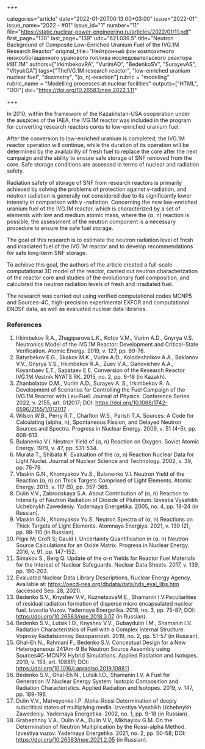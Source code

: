 +++

categories="article"
date="2022-01-20T00:13:00+03:00"
issue="2022-01"
issue_name="2022 - #01"
issue_id="1"
number="11"
file="https://static.nuclear-power-engineering.ru/articles/2022/01/11.pdf"
first_page="130"
last_page="139"
udc="621.039.5"
title="Neutron Background of Composite Low-Enriched Uranium Fuel of the IVG.1M Research Reactor"
original_title="Нейтронный фон композитного низкообогащенного уранового топлива исследовательского реактора ИВГ.1М"
authors=["IrkimbekovRA", "VurimAD", "BedenkoSV", "SurayevAS", "VityukGA"]
tags=["TheIVG.1M research reactor", "low-enriched uranium nuclear fuel", "dosimetry", "(α, n)-reaction"]
rubric = "modeling"
rubric_name = "Modelling processes at nuclear facilities"
outputs=["HTML", "DOI"]
doi="https://doi.org/10.26583/npe.2022.1.11"

+++

In 2010, within the framework of the Kazakhstan-USA cooperation under the auspices of the IAEA, the IVG.1M reactor was included in the program for converting research reactors cores to low-enriched uranium fuel.

After the conversion to low-enriched uranium is completed, the IVG.1M reactor operation will continue, while the duration of its operation will be determined by the availability of fresh fuel to replace the core after the next campaign and the ability to ensure safe storage of SNF removed from the core. Safe storage conditions are assessed in terms of nuclear and radiation safety.

Radiation safety of storage of SNF from research reactors is primarily achieved by solving the problems of protection against γ-radiation, and neutron radiation is generally not considered due to its significantly lower intensity in comparison with γ -radiation. Concerning the new low-enriched uranium fuel of the IVG.1M reactor, which is characterized by a set of elements with low and medium atomic mass, where the (α, n) reaction is possible, the assessment of the neutron component is a necessary procedure to ensure the safe fuel storage.

The goal of this research is to estimate the neutron radiation level of fresh and irradiated fuel of the IVG.1M reactor and to develop recommendations for safe long-term SNF storage.

To achieve this goal, the authors of the article created a full-scale computational 3D model of the reactor, carried out neutron characterization of the reactor core and studies of the evolutionary fuel composition, and calculated the neutron radiation levels of fresh and irradiated fuel.

The research was carried out using verified computational codes MCNP5 and Sources-4C, high-precision experimental EXFOR and computational ENDSF data, as well as evaluated nuclear data libraries.

### References

1. Irkimbekov R.A., Zhagiparova L.K., Kotov V.M., Vurim A.D., Gnyrya V.S. Neutronics Model of the IVG.1M Reactor: Development and Critical-State Verification. Atomic Energy. 2019, v. 127, pp. 69-76.
2. Batyrbekov E.G., Skakov M.K., Vurim A.D., Kolodeshnikov A.A., Baklanov V.V., Gnyrya V.S., Irkimbekov R.A., Zuev V.A., Ganovichev A.A., Koyanbaev E.T., Sapataev E.E. Conversion of the Research Reactor IVG.1M.Vestnik NYATS RK. 2015, no. 2, pp. 6-18 (in Kazakh).
3. Zhanbolatov O.M., Vurim A.D., Surayev A. S., Irkimbekov R. A. Development of Scenarios for Controlling the Fuel Campaign of the IVG.1M Reactor with Leu-Fuel. Journal of Physics: Conference Series. 2022, v. 2155, art. 012017; DOI: https://doi.org/10.1088/1742-6596/2155/1/012017 .
4. Wilson W.B., Perry R.T., Charlton W.S., Parish T.A. Sources: A Code for Calculating (alpha, n), Spontaneous Fission, and Delayed Neutron Sources and Spectra. Progress in Nuclear Energy. 2009, v. 51 (4-5), pp. 608-613.
5. Bulanenko V.I. Neutron Yield of (α, n) Reaction on Oxygen. Soviet Atomic Energy. 1979, v. 47, pp. 531-534.
6. Murata T., Shibata K. Evaluation of the (α, n) Reaction Nuclear Data for Light Nuclei. Journal of Nuclear Science and Technology. 2002, v. 39, pp. 76-79.
7. Vlaskin G.N., Khomyakov Yu.S., Bulanenko V.I. Neutron Yield of the Reaction (α, n) on Thick Targets Comprised of Light Elements. Atomic Energy. 2015, v. 117 (5), pp. 357-365.
8. Dulin V.V., Zabrodskaya S.A. About Contribution of (α, n) Reaction to Intensity of Neutron Radiation of Dioxide of Plutonium. Izvestia Vysshikh Uchebnykh Zawedeniy. Yadernaya Energetika. 2005, no. 4, pp. 18-24 (in Russian).
9. Vlaskin G.N., Khomyakov Yu.S. Neutron Spectra of (α, n) Reactions on Thick Targets of Light Elements. Atomnaya Energiya. 2021, v. 130 (2), pp. 98-110 (in Russian).
10. Pigni M; Croft S; Gauld I. Uncertainty Quantification in (α, n) Neutron Source Calculations for an Oxide Matrix. Progress in Nuclear Energy. 2016, v. 91, pp. 147-152.
11. Simakov S., Berg Q. Update of the α-n Yields for Reactor Fuel Materials for the Interest of Nuclear Safeguards. Nuclear Data Sheets. 2017, v. 139, pp. 190-203.
12. Evaluated Nuclear Data Library Descriptions, Nuclear Energy Agency. Available at: https://oecd-nea.org/dbdata/data/nds_eval_libs.htm (accessed Sep. 28, 2021).
13. Bedenko S.V., Knyshev V.V., KuznetsovaM.E., Shamanin I.V.Peculiarities of residual radiation formation of disperse micro encapsulated nuclear fuel. Izvestia Vuzov. Yadernaya Energetika. 2018, no. 3, pp. 75-87; DOI: https://doi.org/10.26583/npe.2018.3.07 (in Russian).
14. Bedenko S.V., Lutsik I.O., Knyshev V.V., Gubaydulin I.M., Shamanin I.V. Radiation Characteristics of Fuel with a Complex Internal Structure. Voprosy Radiatsionnoy Bezopasnosti. 2019, no. 2, pp. 51-57 (in Russian).
15. Ghal-Eh N., Rahmani F., Bedenko S.V. Conceptual Design for a New Heterogeneous 241Am-9 Be Neutron Source Assembly using Sources4C-MCNPX Hybrid Simulations. Applied Radiation and Isotopes. 2019, v. 153, art. 108811; DOI: https://doi.org/10.1016/j.apradiso.2019.108811 .
16. Bedenko S.V., Ghal-Eh N., Lutsik I.O., Shamanin I.V. A Fuel for Generation IV Nuclear Energy System: Isotopic Composition and Radiation Characteristics. Applied Radiation and Isotopes. 2019, v. 147, pp. 189-196.
17. Dulin V.V., Matveyenko I.P. Alpha-Rossi Determination of deeply subcritical states of multiplying media. Izvestiya Vysshikh Uchebnykh Zawedeniy. Yadernaya Energetika. 2002, no. 1, pp. 9-18 (in Russian).
18. Grabezhnoy V.A., Dulin V.A., Dulin V.V., Mikhaylov G.M. On the Determination of Neutron Multiplication by the Rossi-alpha Method. Izvestiya vuzov. Yadernaya Energetika. 2021, no. 2, pp. 50-58; DOI: https://doi.org/10.26583/npe.2021.2.05 (in Russian).